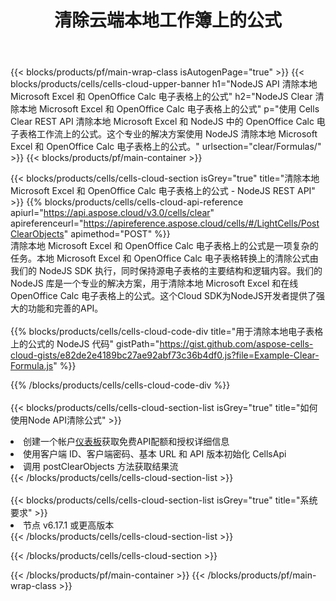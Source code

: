 ﻿---
title: 清除云端本地工作簿上的公式
description: 用于在 Microsoft Excel 和 OpenOffice Calc 上清除公式的云 API 和 SDK。通过Cells云API清除本地电子表格上的公式。SDK支持多种开发语言。它们包括 Android、C#、Go、Java、NodeJS、Perl、PHP、Python、Ruby 和 swift。
url: /zh/nodejs/clear/formulas/
---
{{< blocks/products/pf/main-wrap-class isAutogenPage="true" >}}
{{< blocks/products/cells/cells-cloud-upper-banner h1="NodeJS API 清除本地 Microsoft Excel 和 OpenOffice Calc 电子表格上的公式" h2="NodeJS Clear 清除本地 Microsoft Excel 和 OpenOffice Calc 电子表格上的公式" p="使用 Cells Clear REST API 清除本地 Microsoft Excel 和 NodeJS 中的 OpenOffice Calc 电子表格工作流上的公式。这个专业的解决方案使用 NodeJS 清除本地 Microsoft Excel 和 OpenOffice Calc 电子表格上的公式。" urlsection="clear/Formulas/" >}}
{{< blocks/products/pf/main-container >}}

{{< blocks/products/cells/cells-cloud-section isGrey="true" title="清除本地 Microsoft Excel 和 OpenOffice Calc 电子表格上的公式 - NodeJS REST API" >}}
{{% blocks/products/cells/cells-cloud-api-reference apiurl="https://api.aspose.cloud/v3.0/cells/clear" apireferenceurl="https://apireference.aspose.cloud/cells/#/LightCells/PostClearObjects" apimethod="POST" %}}
<br/>
清除本地 Microsoft Excel 和 OpenOffice Calc 电子表格上的公式是一项复杂的任务。本地 Microsoft Excel 和 OpenOffice Calc 电子表格转换上的清除公式由我们的 NodeJS SDK 执行，同时保持源电子表格的主要结构和逻辑内容。我们的 NodeJS 库是一个专业的解决方案，用于清除本地 Microsoft Excel 和在线 OpenOffice Calc 电子表格上的公式。这个Cloud SDK为NodeJS开发者提供了强大的功能和完善的API。
<br/>
<br/>
{{% blocks/products/cells/cells-cloud-code-div title="用于清除本地电子表格上的公式的 NodeJS 代码" gistPath="https://gist.github.com/aspose-cells-cloud-gists/e82de2e4189bc27ae92abf73c36b4df0.js?file=Example-Clear-Formula.js" %}}
  
{{% /blocks/products/cells/cells-cloud-code-div %}}
<br/>
<br/>
{{< blocks/products/cells/cells-cloud-section-list isGrey="true" title="如何使用Node API清除公式" >}}
<li>创建一个帐户<a href="https://dashboard.aspose.cloud/">仪表板</a>获取免费API配额和授权详细信息</li>
<li>使用客户端 ID、客户端密码、基本 URL 和 API 版本初始化 CellsApi</li>
<li>调用 postClearObjects 方法获取结果流</li>
{{< /blocks/products/cells/cells-cloud-section-list >}}
<br/>
<br/>
{{< blocks/products/cells/cells-cloud-section-list isGrey="true" title="系统要求" >}}
<li>节点 v6.17.1 或更高版本</li>
{{< /blocks/products/cells/cells-cloud-section-list >}}

{{< /blocks/products/cells/cells-cloud-section >}}

{{< /blocks/products/pf/main-container >}}
{{< /blocks/products/pf/main-wrap-class >}}
